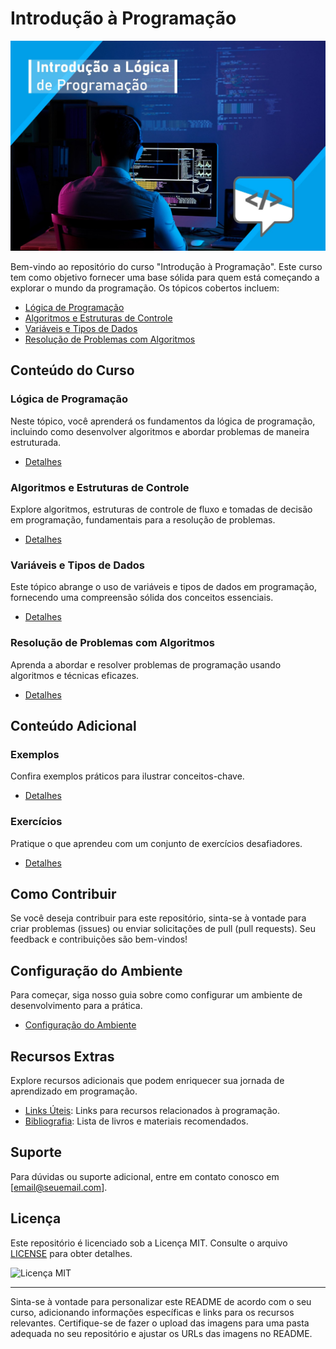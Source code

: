 # Introdução à Programação

![Introdução à Programação](imagens/introducao-programacao.jpg)

Bem-vindo ao repositório do curso "Introdução à Programação". Este curso tem como objetivo fornecer uma base sólida para quem está começando a explorar o mundo da programação. Os tópicos cobertos incluem:

- [Lógica de Programação](logica-programacao.md)
- [Algoritmos e Estruturas de Controle](algoritmos-estruturas.md)
- [Variáveis e Tipos de Dados](variaveis-tipos-dados.md)
- [Resolução de Problemas com Algoritmos](resolucao-problemas.md)

## Conteúdo do Curso

### Lógica de Programação

Neste tópico, você aprenderá os fundamentos da lógica de programação, incluindo como desenvolver algoritmos e abordar problemas de maneira estruturada.

- [Detalhes](logica-programacao.md)

### Algoritmos e Estruturas de Controle

Explore algoritmos, estruturas de controle de fluxo e tomadas de decisão em programação, fundamentais para a resolução de problemas.

- [Detalhes](algoritmos-estruturas.md)

### Variáveis e Tipos de Dados

Este tópico abrange o uso de variáveis e tipos de dados em programação, fornecendo uma compreensão sólida dos conceitos essenciais.

- [Detalhes](variaveis-tipos-dados.md)

### Resolução de Problemas com Algoritmos

Aprenda a abordar e resolver problemas de programação usando algoritmos e técnicas eficazes.

- [Detalhes](resolucao-problemas.md)

## Conteúdo Adicional

### Exemplos

Confira exemplos práticos para ilustrar conceitos-chave.

- [Detalhes](exemplos.md)

### Exercícios

Pratique o que aprendeu com um conjunto de exercícios desafiadores.

- [Detalhes](exercicios.md)

## Como Contribuir

Se você deseja contribuir para este repositório, sinta-se à vontade para criar problemas (issues) ou enviar solicitações de pull (pull requests). Seu feedback e contribuições são bem-vindos!

## Configuração do Ambiente

Para começar, siga nosso guia sobre como configurar um ambiente de desenvolvimento para a prática.

- [Configuração do Ambiente](ambiente-desenvolvimento.md)

## Recursos Extras

Explore recursos adicionais que podem enriquecer sua jornada de aprendizado em programação.

- [Links Úteis](links-uteis.md): Links para recursos relacionados à programação.
- [Bibliografia](bibliografia.md): Lista de livros e materiais recomendados.

## Suporte

Para dúvidas ou suporte adicional, entre em contato conosco em [email@seuemail.com].

## Licença

Este repositório é licenciado sob a Licença MIT. Consulte o arquivo [LICENSE](LICENSE) para obter detalhes.

![Licença MIT](https://img.shields.io/badge/License-MIT-green)

---

Sinta-se à vontade para personalizar este README de acordo com o seu curso, adicionando informações específicas e links para os recursos relevantes. Certifique-se de fazer o upload das imagens para uma pasta adequada no seu repositório e ajustar os URLs das imagens no README.
